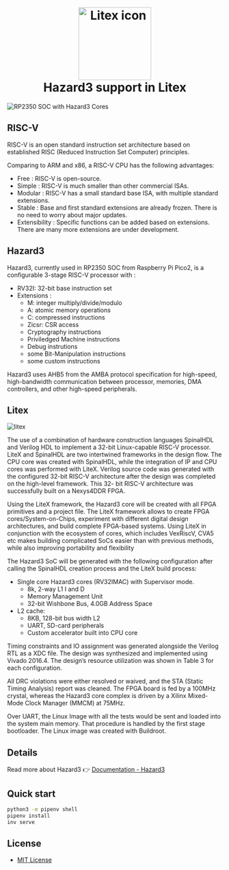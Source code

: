 <h1 align="center">
<img src="https://raw.githubusercontent.com/enjoy-digital/litex/master/doc/litex.png" alt="Litex icon" width="170">
<br>Hazard3 support in Litex<br>
</h1>

![RP2350 SOC with Hazard3 Cores](https://www.raspberrypi.com/app/uploads/2024/08/RP2350-colour-Medium.jpeg)


## RISC-V

RISC-V is an open standard instruction set architecture based on established RISC (Reduced Instruction Set Computer) principles.

Comparing to ARM and x86, a RISC-V CPU has the following advantages: 

- Free : RISC-V is open-source.
- Simple : RISC-V is much smaller than other commercial ISAs.
- Modular : RISC-V has a small standard base ISA, with multiple standard extensions.
- Stable : Base and first standard extensions are already frozen. There is no need to worry about major updates. 
- Extensibility : Specific functions can be added based on extensions. There are many more extensions are under development. 

## Hazard3

Hazard3, currently used in RP2350 SOC from Raspberry Pi Pico2, is a configurable 3-stage RISC-V processor with :

- RV32I: 32-bit base instruction set
- Extensions :
    - M: integer multiply/divide/modulo
    - A: atomic memory operations
    - C: compressed instructions 
    - Zicsr: CSR access
    - Cryptography instructions
    - Priviledged Machine instructions
    - Debug instrutions
    - some Bit-Manipulation instructions 
    - some custom instructions

Hazard3 uses AHB5 from the AMBA protocol specification for high-speed, high-bandwidth communication between processor, memories, DMA controllers, and other high-speed peripherals.


## Litex

![litex](images/litex-soc.png)

The use of a combination of hardware construction languages SpinalHDL and Verilog HDL to implement a 32-bit Linux-capable RISC-V processor. LiteX and SpinalHDL are two intertwined frameworks in the design flow. The CPU core was created with SpinalHDL, while the integration of IP and CPU cores was performed with LiteX. Verilog source code was generated with the configured 32-bit RISC-V architecture after the design was completed on the high-level framework. This 32- bit RISC-V architecture was successfully built on a Nexys4DDR FPGA.

Using the LiteX framework, the Hazard3 core will be created with all FPGA primitives and a project file. The LiteX framework allows to create FPGA cores/System-on-Chips, experiment with different digital design architectures, and build complete FPGA-based systems. Using LiteX in conjunction with the ecosystem of cores, which includes VexRiscV, CVA5 etc makes building complicated SoCs easier than with previous methods, while also improving portability and flexibility

The Hazard3 SoC will be generated with the following configuration after calling the SpinalHDL creation process and the LiteX build process: 

- Single core Hazard3 cores (RV32IMAC) with Supervisor mode.
	- 8k, 2-way L1 I and D 
	- Memory Management Unit 
	- 32-bit Wishbone Bus, 4.0GB Address Space 
- L2 cache:
	- 8KB, 128-bit bus width L2 
	- UART, SD-card peripherals
	- Custom accelerator built into CPU core

Timing constraints and IO assignment was generated alongside the Verilog RTL as a XDC file. The design was synthesized and implemented using Vivado 2016.4. The design’s resource utilization was shown in Table 3 for each configuration.

All DRC violations were either resolved or waived, and the STA (Static Timing Analysis) report was cleaned. The FPGA board is fed by a 100MHz crystal, whereas the Hazard3 core complex is driven by a Xilinx Mixed-Mode Clock Manager (MMCM) at 75MHz.

Over UART, the Linux Image with all the tests would be sent and loaded into the system main memory. That procedure is handled by the first stage bootloader. The Linux image was created with Buildroot.



## Details

Read more about Hazard3 👉 [Documentation - Hazard3]

[Documentation - Hazard3]: https://github.com/Wren6991/Hazard3



## Quick start

```sh
python3 -m pipenv shell
pipenv install
inv serve
```


## License

- [MIT License]

[MIT License]: (docs_sample/license.md)
